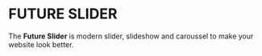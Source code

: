 # FUTURE SLIDER

The **Future Slider** is modern slider, slideshow and caroussel to make your website look better.